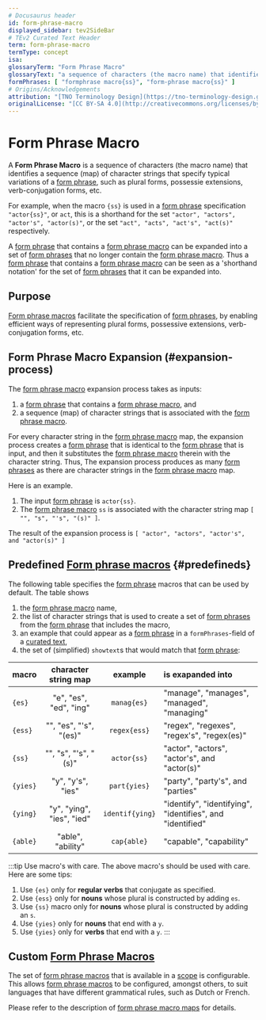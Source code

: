 ```yaml
---
# Docusaurus header
id: form-phrase-macro
displayed_sidebar: tev2SideBar
# TEv2 Curated Text Header
term: form-phrase-macro
termType: concept
isa:
glossaryTerm: "Form Phrase Macro"
glossaryText: "a sequence of characters (the macro name) that identifies a sequence (map) of character strings that specify typical variations of a [form phrase](@), such as plural forms, possessie extensions, verb-conjugation forms, etc."
formPhrases: [ "formphrase macro{ss}", "form-phrase macro{ss}" ]
# Origins/Acknowledgements
attribution: "[TNO Terminology Design](https://tno-terminology-design.github.io/tev2-specifications/docs)"
originalLicense: "[CC BY-SA 4.0](http://creativecommons.org/licenses/by-sa/4.0/?ref=chooser-v1)"
---
```


# Form Phrase Macro

A **Form Phrase Macro** is a sequence of characters (the macro name) that identifies a sequence (map) of character strings that specify typical variations of a [form phrase](@), such as plural forms, possessie extensions, verb-conjugation forms, etc.

For example, when the macro `{ss}` is used in a [form phrase](@) specification `"actor{ss}"`, or `act`, this is a shorthand for the set `"actor", "actors", "actor's", "actor(s)"`, or the set `"act", "acts", "act's", "act(s)"` respectively.

A [form phrase](@) that contains a [form phrase macro](@) can be expanded into a set of [form phrases](@) that no longer contain the [form phrase macro](@). Thus a [form phrase](@) that contains a [form phrase macro](@) can be seen as a 'shorthand notation' for the set of [form phrases](@) that it can be expanded into.

## Purpose

[Form phrase macros](@) facilitate the specification of [form phrases](@), by enabling efficient ways of representing plural forms, possessive extensions, verb-conjugation forms, etc.

## Form Phrase Macro Expansion (#expansion-process)

The [form phrase macro](@) expansion process takes as inputs:

1. a [form phrase](@) that contains a [form phrase macro](@), and
2. a sequence (map) of character strings that is associated with the [form phrase macro](@).

For every character string in the [form phrase macro](@) map, the expansion process creates a [form phrase](@) that is identical to the [form phrase](@) that is input, and then it substitutes the [form phrase macro](@) therein with the character string. Thus, The expansion process produces as many [form phrases](@) as there are character strings in the [form phrase macro](@) map.

Here is an example.

1. The input [form phrase](@) is `actor{ss}`.
2. The [form phrase macro](@) `ss` is associated with the character string map `[ "", "s", "'s", "(s)" ]`.

The result of the expansion process is `[ "actor", "actors", "actor's", and "actor(s)" ]`

## Predefined [Form phrase macros](@) {#predefineds}

The following table specifies the [form phrase](@) macros that can be used by default. The table shows 
1. the [form phrase macro](@) name,
2. the list of character strings that is used to create a set of [form phrases](@) from the [form phrase](@) that includes the macro,
3. an example that could appear as a [form phrase](@) in a `formPhrases`-field of a [curated text](@),
4. the set of (simplified) `showtext`s that would match that [form phrase](@):

| macro    | character string map      | example         | is exapanded into |
| -------- | :-----------------------: | :-------------: | :---------------- |
| `{es}`   | "e", "es", "ed", "ing"    | `manag{es}`     | "manage", "manages", "managed", "managing" |
| `{ess}`  | "", "es", "'s", "(es)"    | `regex{ess}`    | "regex", "regexes", "regex's", "regex(es)" |
| `{ss}`   | "", "s", "'s", "(s)"      | `actor{ss}`     | "actor", "actors", "actor's", and "actor(s)" |
| `{yies}` | "y", "y's", "ies"         | `part{yies}`    | "party", "party's", and "parties" |
| `{ying}` | "y", "ying", "ies", "ied" | `identif{ying}` | "identify", "identifying", "identifies", and "identified" |
| `{able}` | "able", "ability"         | `cap{able}`     | "capable", "capability" |

:::tip Use macro's with care.
The above macro's should be used with care. Here are some tips:

1. Use `{es}` only for **regular verbs** that conjugate as specified.
2. Use `{ess}` only for **nouns** whose plural is constructed by adding `es`.
3. Use `{ss}` macro only for **nouns** whose plural is constructed by adding an `s`.
4. Use `{yies}` only for **nouns** that end with a `y`.
5. Use `{yies}` only for **verbs** that end with a `y`.
:::

<!-- The following are suggestions (by chatGPT) for similar macros.
They are currently not included because we have not found any terms that would benefit from them.
| `{ing}`  | <code>(s?\|ing\|ed)</code>            | `play{ing}`     | "play", "plays", "playing", "played" |
| `{ion}`  | <code>(ion\|ions\|ional)</code>       | `organizat{ion}`| "organization", "organizations", "organizational" |
| `{eror}` | <code>(er\|or\|ers\|ors)</code>       | `advis{eror}`   | "adviser", "advisor", "advisers", "advisors" |
| `{ment}` | <code>(ment\|ments\|mental)</code>    | `develop{ment}` | "development", "developments", "developmental" |
| `{ful}`  | <code>(ful\|fully\|fulness)</code>    | `hope{ful}`     | "hopeful", "hopefully", "hopefulness" |
| `{less}` | <code>(less\|lessly\|lessness)</code> | `care{less}`    | "careless", "carelessly", "carelessness" |
-->

## Custom [Form Phrase Macros](@)

The set of [form phrase macros](@) that is available in a [scope](@) is configurable. This allows [form phrase macros](@) to be configured, amongst others, to suit languages that have different grammatical rules, such as Dutch or French.

Please refer to the description of [form phrase macro maps](@) for details.